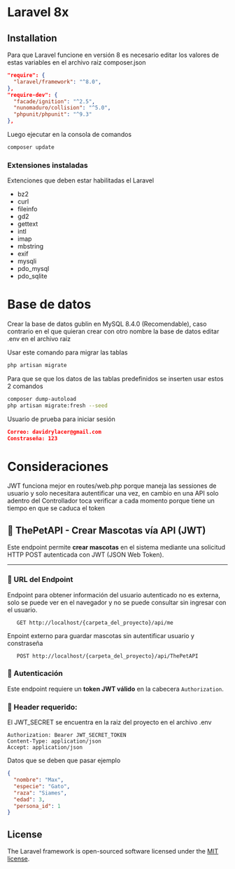 # Laravel 8x

## Installation

Para que Laravel funcione en versión 8 es necesario editar los valores de estas variables en el archivo raiz composer.json
```json
"require": {
  "laravel/framework": "^8.0",
},
"require-dev": {
  "facade/ignition": "^2.5",
  "nunomaduro/collision": "^5.0",
  "phpunit/phpunit": "^9.3"
},
```
Luego ejecutar en la consola de comandos
```bash
composer update
```
### Extensiones instaladas
Extenciones que deben estar habilitadas el Laravel
- bz2
- curl
- fileinfo
- gd2
- gettext
- intl
- imap
- mbstring
- exif
- mysqli
- pdo_mysql
- pdo_sqlite

# Base de datos
Crear la base de datos gublin en MySQL 8.4.0 (Recomendable), caso contrario en el que quieran crear con otro nombre la base de datos editar .env en el archivo raiz

Usar este comando para migrar las tablas
```bash
php artisan migrate
```
Para que se que los datos de las tablas predefinidos se inserten usar estos 2 comandos
```bash
composer dump-autoload
php artisan migrate:fresh --seed
```
Usuario de prueba para iniciar sesión
```json
Correo: davidrylacer@gmail.com
Constraseña: 123
```

# Consideraciones
JWT funciona mejor en routes/web.php porque maneja las sessiones de usuario y solo necesitara autentificar una vez, en cambio en una API solo adentro del Controllador toca verificar a cada momento porque tiene un tiempo en que se caduca el token

## 📡 ThePetAPI - Crear Mascotas vía API (JWT)

Este endpoint permite **crear mascotas** en el sistema mediante una solicitud HTTP POST autenticada con JWT (JSON Web Token).

---

### 📍 URL del Endpoint
Endpoint para obtener información del usuario autenticado no es externa, solo se puede ver en el navegador y no se puede consultar sin ingresar con el usuario.
```http
   GET http://localhost/{carpeta_del_proyecto}/api/me
```
Enpoint externo para guardar mascotas sin autentificar usuario y constraseña
```http
   POST http://localhost/{carpeta_del_proyecto}/api/ThePetAPI
```

### 🔐 Autenticación

Este endpoint requiere un **token JWT válido** en la cabecera `Authorization`.

### 🔑 Header requerido:
El JWT_SECRET se encuentra en la raiz del proyecto en el archivo .env
```http
Authorization: Bearer JWT_SECRET_TOKEN
Content-Type: application/json
Accept: application/json
```
Datos que se deben que pasar ejemplo
```json
{
  "nombre": "Max",
  "especie": "Gato",
  "raza": "Siames",
  "edad": 3,
  "persona_id": 1
}
```

## License

The Laravel framework is open-sourced software licensed under the [MIT license](https://opensource.org/licenses/MIT).
